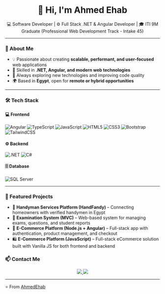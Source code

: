 <!-- README.md -->

<h1 align="center">👋 Hi, I'm Ahmed Ehab</h1>

<p align="center">
💻 Software Developer | ⚙️ Full Stack .NET & Angular Developer | 🎓 ITI 9M Graduate (Professional Web Development Track - Intake 45)
</p>

---

### 🧠 About Me
- 💡 Passionate about creating **scalable, performant, and user-focused** web applications  
- 🧩 Skilled in **.NET, Angular, and modern web technologies**  
- 🚀 Always exploring new technologies and improving code quality  
- 🌍 Based in **Egypt**, open for **remote or hybrid opportunities**

---

### 🛠️ Tech Stack

#### 💻 Frontend
![Angular](https://img.shields.io/badge/Angular-DD0031?style=for-the-badge&logo=angular&logoColor=white)
![TypeScript](https://img.shields.io/badge/TypeScript-3178C6?style=for-the-badge&logo=typescript&logoColor=white)
![JavaScript](https://img.shields.io/badge/JavaScript-F7DF1E?style=for-the-badge&logo=javascript&logoColor=black)
![HTML5](https://img.shields.io/badge/HTML5-E34F26?style=for-the-badge&logo=html5&logoColor=white)
![CSS3](https://img.shields.io/badge/CSS3-1572B6?style=for-the-badge&logo=css3&logoColor=white)
![Bootstrap](https://img.shields.io/badge/Bootstrap-7952B3?style=for-the-badge&logo=bootstrap&logoColor=white)
![TailwindCSS](https://img.shields.io/badge/Tailwind_CSS-06B6D4?style=for-the-badge&logo=tailwindcss&logoColor=white)


#### ⚙️ Backend
![.NET](https://img.shields.io/badge/.NET-512BD4?style=for-the-badge&logo=dotnet&logoColor=white)
![C#](https://img.shields.io/badge/C%23-239120?style=for-the-badge&logo=c-sharp&logoColor=white)

#### 🗄️ Database
![SQL Server](https://img.shields.io/badge/SQL%20Server-CC2927?style=for-the-badge&logo=microsoftsqlserver&logoColor=white)

---
### 🚀 Featured Projects
- 🧰 **Handyman Services Platform (HandFandy)** – Connecting homeowners with verified handymen in Egypt  
- 🧮 **Examination System (MVC)** – Web-based system for managing exams, questions, and student reports  
- 🛒 **E-Commerce Platform (Node.js + Angular)** – Full-stack app with authentication, product management, and checkout  
- 🛍️ **E-Commerce Platform (JavaScript)** – Full-stack eCommerce solution built with Vanilla JS for both frontend and backend  

### 📫 Contact Me
<p align="center">
  <a href="mailto:ahmedehab308@gmail.com">
    <img src="https://img.shields.io/badge/Email-D14836?style=for-the-badge&logo=gmail&logoColor=white"/>
  </a>
  <a href="https://linkedin.com/in/ahmedehab308">
    <img src="https://img.shields.io/badge/LinkedIn-0077B5?style=for-the-badge&logo=linkedin&logoColor=white"/>
  </a>
</p>

---

⭐️ From [AhmedEhab](https://github.com/AhmedEhab)
